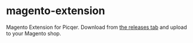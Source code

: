 # magento-extension

Magento Extension for Picqer. Download from [the releases tab](https://github.com/picqer/magento-order-pusher/releases) and upload to your Magento shop.
